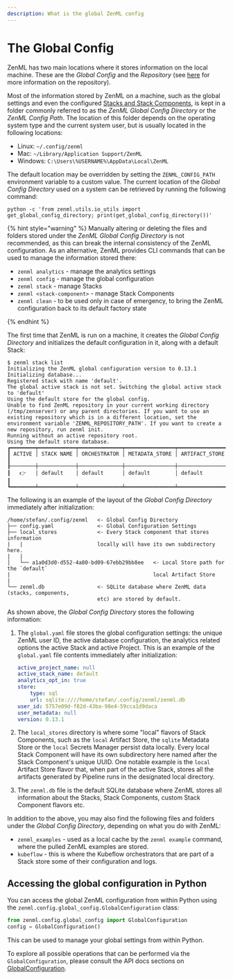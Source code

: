 ```yaml
---
description: What is the global ZenML config
---
```


# The Global Config

ZenML has two main locations where it stores information on the local machine.
These are the _Global Config_ and the _Repository_ (see 
[here](../developer-guide/stacks-repositories/repository.md)
for more information on the repository).

Most of the information stored by ZenML on a machine, such as the global
settings and even the configured 
[Stacks and Stack Components](../developer-guide/stacks-repositories/stack.md), 
is kept in a folder commonly referred to as the _ZenML Global Config Directory_
or the _ZenML Config Path_. The location of this folder depends on the 
operating system type and the current system user, but is usually located in 
the following locations:

* Linux: `~/.config/zenml`
* Mac: `~/Library/Application Support/ZenML`
* Windows: `C:\Users\%USERNAME%\AppData\Local\ZenML`

The default location may be overridden by setting the `ZENML_CONFIG_PATH`
environment variable to a custom value. The current location of the _Global
Config Directory_ used on a system can be retrieved by running the following
command:

```shell
python -c 'from zenml.utils.io_utils import get_global_config_directory; print(get_global_config_directory())'
```

{% hint style="warning" %}
Manually altering or deleting the files and folders stored under the _ZenML Global
Config Directory_ is not recommended, as this can break the internal consistency
of the ZenML configuration. As an alternative, ZenML provides CLI commands that
can be used to manage the information stored there:

* `zenml analytics` - manage the analytics settings
* `zenml config` - manage the global configuration
* `zenml stack` - manage Stacks
* `zenml <stack-component>` - manage Stack Components
* `zenml clean` - to be used only in case of emergency, to bring the ZenML
configuration back to its default factory state

{% endhint %}

The first time that ZenML is run on a machine, it creates the _Global Config
Directory_ and initializes the default configuration in it, along with a default
Stack:

```
$ zenml stack list
Initializing the ZenML global configuration version to 0.13.1
Initializing database...
Registered stack with name 'default'.
The global active stack is not set. Switching the global active stack to 'default'
Using the default store for the global config.
Unable to find ZenML repository in your current working directory (/tmp/zenserver) or any parent directories. If you want to use an existing repository which is in a different location, set the environment variable 'ZENML_REPOSITORY_PATH'. If you want to create a new repository, run zenml init.
Running without an active repository root.
Using the default store database.
┏━━━━━━━━┯━━━━━━━━━━━━┯━━━━━━━━━━━━━━┯━━━━━━━━━━━━━━━━┯━━━━━━━━━━━━━━━━┓
┃ ACTIVE │ STACK NAME │ ORCHESTRATOR │ METADATA_STORE │ ARTIFACT_STORE ┃
┠────────┼────────────┼──────────────┼────────────────┼────────────────┨
┃   👉   │ default    │ default      │ default        │ default        ┃
┗━━━━━━━━┷━━━━━━━━━━━━┷━━━━━━━━━━━━━━┷━━━━━━━━━━━━━━━━┷━━━━━━━━━━━━━━━━┛
```

The following is an example of the layout of the _Global Config Directory_
immediately after initialization:

```
/home/stefan/.config/zenml   <- Global Config Directory
├── config.yaml              <- Global Configuration Settings
├── local_stores             <- Every Stack component that stores information
|   |                        locally will have its own subdirectory here.
|   |                        
│   └── a1a0d3d0-d552-4a80-bd09-67ebb29bb8ee   <- Local Store path for the `default`
|                                              local Artifact Store
|
└── zenml.db                 <- SQLite database where ZenML data (stacks, components,
                             etc) are stored by default.
```

As shown above, the _Global Config Directory_ stores the following
information:

1. The `global.yaml` file stores the global configuration settings: the unique
ZenML user ID, the active database configuration, the analytics related options
the active Stack and active Project. This is an example of the `global.yaml`
file contents immediately after initialization:

    ```yaml
    active_project_name: null
    active_stack_name: default
    analytics_opt_in: true
    store:
        type: sql
        url: sqlite:////home/stefan/.config/zenml/zenml.db
    user_id: 5757e09d-f82d-43ba-98e4-59cca1d9daca
    user_metadata: null
    version: 0.13.1
    ```

2. The `local_stores` directory is where some "local" flavors of Stack Components,
such as the `local` Artifact Store, the `sqlite` Metadata Store or the `local`
Secrets Manager persist data locally. Every local Stack Component will have its
own subdirectory here named after the Stack Component's unique UUID. One notable
example is the `local` Artifact Store flavor that, when part of the active Stack,
stores all the artifacts generated by Pipeline runs in the designated local
directory.

3. The `zenml.db` file is the default SQLite database where ZenML stores all
information about the Stacks, Stack Components, custom Stack Component flavors
etc.

In addition to the above, you may also find the following files and folders under
the _Global Config Directory_, depending on what you do with ZenML:

* `zenml_examples` - used as a local cache by the `zenml example` command, where
the pulled ZenML examples are stored.
* `kubeflow` - this is where the Kubeflow orchestrators that are part of a Stack
store some of their configuration and logs.

## Accessing the global configuration in Python

You can access the global ZenML configuration from within Python using the
`zenml.config.global_config.GlobalConfiguration` class:

```python
from zenml.config.global_config import GlobalConfiguration
config = GlobalConfiguration()
```

This can be used to manage your global settings from within Python.

To explore all possible operations that can be performed via the 
`GlobalConfiguration`, please consult the API docs sections on 
[GlobalConfiguration](https://apidocs.zenml.io/latest/api_docs/config/#zenml.config.global_config.GlobalConfiguration).
